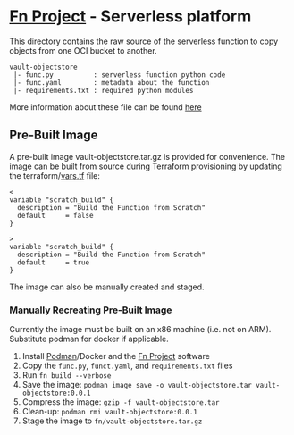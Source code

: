 
# [Fn Project](https://fnproject.io/) - Serverless platform

This directory contains the raw source of the serverless function to copy objects from one OCI bucket to another.

```text
vault-objectstore
 |- func.py          : serverless function python code
 |- func.yaml        : metadata about the function
 |- requirements.txt : required python modules
```

More information about these file can be found [here](https://fnproject.io/tutorials/python/intro/#Understandfunc.yaml)

## Pre-Built Image

A pre-built image vault-objectstore.tar.gz is provided for convenience.  The image can be built from source during Terraform provisioning by updating the terraform/[vars.tf](../terraform/vars.tf) file:

```text
< 
variable "scratch_build" {
  description = "Build the Function from Scratch"
  default     = false
}

>
variable "scratch_build" {
  description = "Build the Function from Scratch"
  default     = true 
}
```

The image can also be manually created and staged.

### Manually Recreating Pre-Built Image

Currently the image must be built on an x86 machine (i.e. not on ARM).  Substitute podman for docker if applicable.

1. Install [Podman](https://podman.io/)/Docker and the [Fn Project](https://fnproject.io/) software
2. Copy the `func.py`, `funct.yaml`, and `requirements.txt` files
3. Run `fn build --verbose`
4. Save the image: `podman image save -o vault-objectstore.tar vault-objectstore:0.0.1`
5. Compress the image: `gzip -f vault-objectstore.tar`
6. Clean-up: `podman rmi vault-objectstore:0.0.1`
7. Stage the image to `fn/vault-objectstore.tar.gz`
